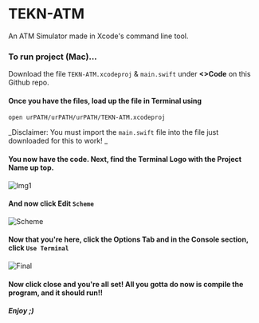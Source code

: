 # TEKN-ATM
 An ATM Simulator made in Xcode's command line tool.

### To run project (Mac)...
  Download the file `TEKN-ATM.xcodeproj` & `main.swift` under **<>Code** on this Github repo.

#### Once you have the files, load up the file in Terminal using 

`open urPATH/urPATH/urPATH/TEKN-ATM.xcodeproj`

  _Disclaimer: You must import the `main.swift` file into the file just downloaded for this to work! _

#### You now have the code. Next, find the  Terminal Logo with the Project Name up top.

![Img1](https://images2.imgbox.com/3c/51/2TbtleFe_o.png)

#### And now click Edit `Scheme`

![Scheme](https://images2.imgbox.com/4a/b7/dUKT8T8Y_o.png)

#### Now that you're  here, click the Options Tab and in the Console section, click `Use Terminal`

![Final](https://images2.imgbox.com/f5/28/x9V0MNMB_o.png)

#### Now click close and you're all set! All you gotta do now is compile the program, and it should run!!

##### Enjoy ;)
